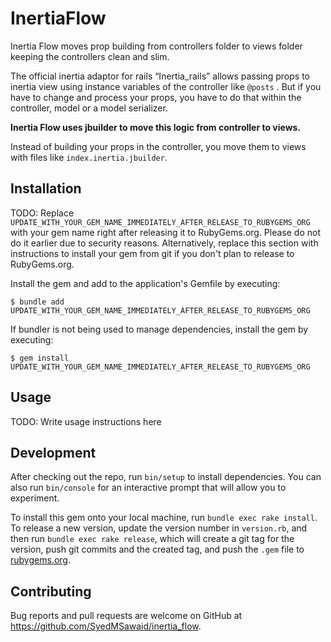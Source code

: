 # InertiaFlow

Inertia Flow moves prop building from controllers folder to views folder keeping the controllers clean and slim.

The official inertia adaptor for rails “Inertia_rails” allows passing props to inertia view using instance variables of the controller like `@posts` .  But if you have to change and process your props, you have to do that within the controller, model or a model serializer.

**Inertia Flow uses jbuilder to move this logic from controller to views.**

Instead of building your props in the controller, you move them to views with files like `index.inertia.jbuilder`.

## Installation

TODO: Replace `UPDATE_WITH_YOUR_GEM_NAME_IMMEDIATELY_AFTER_RELEASE_TO_RUBYGEMS_ORG` with your gem name right after releasing it to RubyGems.org. Please do not do it earlier due to security reasons. Alternatively, replace this section with instructions to install your gem from git if you don't plan to release to RubyGems.org.

Install the gem and add to the application's Gemfile by executing:

    $ bundle add UPDATE_WITH_YOUR_GEM_NAME_IMMEDIATELY_AFTER_RELEASE_TO_RUBYGEMS_ORG

If bundler is not being used to manage dependencies, install the gem by executing:

    $ gem install UPDATE_WITH_YOUR_GEM_NAME_IMMEDIATELY_AFTER_RELEASE_TO_RUBYGEMS_ORG

## Usage

TODO: Write usage instructions here

## Development

After checking out the repo, run `bin/setup` to install dependencies. You can also run `bin/console` for an interactive prompt that will allow you to experiment.

To install this gem onto your local machine, run `bundle exec rake install`. To release a new version, update the version number in `version.rb`, and then run `bundle exec rake release`, which will create a git tag for the version, push git commits and the created tag, and push the `.gem` file to [rubygems.org](https://rubygems.org).

## Contributing

Bug reports and pull requests are welcome on GitHub at https://github.com/SyedMSawaid/inertia_flow.
